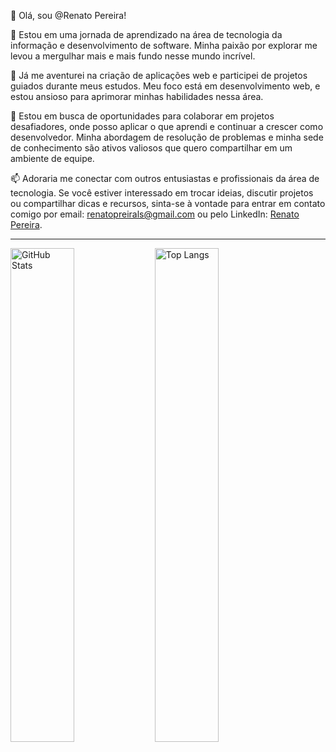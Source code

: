 👋 Olá, sou @Renato Pereira!

🌱 Estou em uma jornada de aprendizado na área de tecnologia da informação e desenvolvimento de software. Minha paixão por explorar me levou a mergulhar mais e mais fundo nesse mundo incrível.

👀 Já me aventurei na criação de aplicações web e participei de projetos guiados durante meus estudos. Meu foco está em desenvolvimento web, e estou ansioso para aprimorar minhas habilidades nessa área.

💞️ Estou em busca de oportunidades para colaborar em projetos desafiadores, onde posso aplicar o que aprendi e continuar a crescer como desenvolvedor. Minha abordagem de resolução de problemas e minha sede de conhecimento são ativos valiosos que quero compartilhar em um ambiente de equipe.

📫 Adoraria me conectar com outros entusiastas e profissionais da área de tecnologia. Se você estiver interessado em trocar ideias, discutir projetos ou compartilhar dicas e recursos, sinta-se à vontade para entrar em contato comigo por email: renatopreirals@gmail.com ou pelo LinkedIn: [Renato Pereira](www.linkedin.com/in/renatopreirals).


---
<img src="https://github-readme-stats.vercel.app/api?username=RenatoPereirals&show_icons=true&theme=radical&locale=pt-br&rank_icon=github" alt="GitHub Stats" width="45%" height=auto/>
<img src="https://github-readme-stats.vercel.app/api/top-langs/?username=RenatoPereirals&layout=compact&langs_count=20&theme=radical&locale=pt-br" alt="Top Langs" width="45%" height=auto/>

<!---
RenatoPereirals/RenatoPereirals is a ✨ special ✨ repository because its `README.md` (this file) appears on your GitHub profile.
You can click the Preview link to take a look at your changes.
--->
